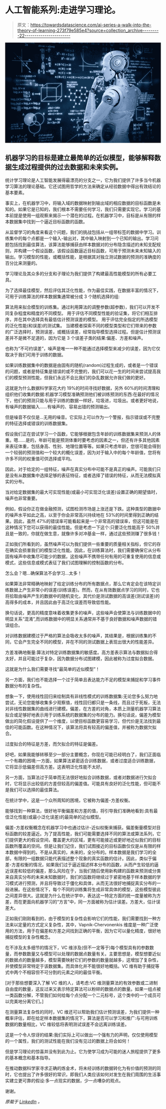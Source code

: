 # 人工智能系列:走进学习理论。

> 原文：<https://towardsdatascience.com/ai-series-a-walk-into-the-theory-of-learning-273f79e585e4?source=collection_archive---------22----------------------->

![](img/2a4aa27670a19b119d131995c0b8511c.png)

## 机器学习的目标是建立最简单的近似模型，能够解释数据生成过程提供的过去数据和未来实例。

统计学习理论是人工智能发展得最漂亮的分支之一，它为我们提供了许多当今机器学习算法的理论基础。它还试图用哲学的方法来确定从经验数据中得出有效结论的基本要素。

事实上，在机器学习中，将输入域的数据映射到输出域的相应数据的目标函数是未知的。如果它是已知的，我们根本不需要任何学习，我们只需要实现它。学习的基本前提是使用一组观察来揭示一个潜在的过程。在机器学习中，目标是从有限的样本数据集中找到一个逼近目标函数的函数。

从监督学习的角度来看这个问题，我们的挑战包括从一组带标签的数据中学习。训练集中的每个点都是一个输入-输出对，其中输入映射到一个已知的输出。学习问题包括找到最佳算法，该算法能够捕获由样本数据对的分布隐含描述的未知支配规则，并构建一个假设函数，该假设函数逼近目标函数，可用于预测未来未知输入的输出。学习模型的性能，或概括性能，是根据其对独立测试数据的预测的准确度的百分比来测量的。

学习理论及其众多的分支和子理论为我们提供了构建最高性能模型的所有必要工具。

为了选择最佳模型，然后评估其泛化性能，作为最佳实践，在数据丰富的情况下，可用于训练算法的样本数据集通常被分成 3 个随机选择的组:

算法用来拟合模型的训练集。通过利用算法的调整参数(超参数)，我们可以开发不同复杂程度和精度的不同模型。
用于评估不同模型性能的验证集，将它们相互排序，并在其中选择具有最低估计预测误差的模型。
用于评估完全指定的所选模型的泛化性能(和误差)的测试集。
当建模者探索不同的模型类型和它们带来的参数的广泛选择时，预测误差，或概括误差，经常指导模型选择过程。但是估计预测误差并不是微不足道的，因为它是 3 个误差子类的结果:偏差、方差和噪声。

也称为“不可约误差”，噪声是唯一一种不能通过选择模型来减少的误差，因为它仅取决于我们可用于训练的数据。

如果训练数据集中的数据是由固有的随机(random)过程生成的，或者是一个错误的问题，或者是特征集是错误的或不完整的，我们可以花一生的时间来尝试提高我们的模型预测性能，但我们永远不会比我们的杂乱数据允许我们做的更好。

这就是为什么数据科学家花大约 19%的时间寻找好数据，另外 60%的时间清理和组织他们收集的数据:机器学习模型准确预测他们被训练预测的东西:在最好的情况下，他们的预测只能与用于训练的数据一样好。垃圾进，垃圾出。或者更好地说，有噪声的数据输入……有噪声的、容易出错的预测输出。

但是噪音不仅仅是…无用的噪音。它实际上可以作为一个警报，指示错误或不完整的特征选择或错误的训练数据集。

假设我们正在尝试学习一个函数，它能够根据包含年龄的训练数据集来预测人的体重。嗯……是的，年龄可能是预测体重时要考虑的因素之一，但还有许多其他因素来表征体重，包括身高、性别、地理位置等等。如果只考虑年龄，您很可能会得到一个较弱的预测值和一个较大的概化误差，因为对于输入中的每个年龄值，您将有许多不同的权重值可供选择或平均。

因此，对于给定的一组特征，噪声在真实分布中可能不是真正的噪声。可能我们只是没有从数据集中选择足够的表征特征，或者选择了错误的特征，从而无法模拟真实的分布。

当对给定数据集的最大可实现性能(或最小可实现泛化误差)设置正确的期望值时，噪声也非常重要。

例如，假设你正在做金融预测，试图检测市场是上涨还是下跌。这种类型的数据中的噪声水平如此之高，以至于你会非常高兴持续地在 53%的时间里得到正确的结果。因此，虽然 47%的错误率可能看起来是一个非常高的错误率，但这可能是在这种情况下您可以获得的最佳性能。但是考虑一下这个:只要泛化性能高于 50%并且是一致的，你就在做生意，就像许多对冲基金一样，通过这些预测赚了很多钱！

正如我们所看到的，虽然噪声可以为我们提供一些重要的质量相关指标，但它的存在确实会损害我们的模型泛化性能。因此，在训练算法时，我们需要确保它从分布固有噪声中收集尽可能少的数据，这些噪声不携带任何有用的可重复使用的信息或模式，这些信息或模式表征了我们试图理解的控制函数的分布。

怎么会？嗯…确保算法不会学习…太多！

如果算法非常精确地映射了给定训练分布的所有数据点，那么它肯定会在该特定训练数据上产生非常小的误差(训练误差)。然而，在从有效数据点学习的同时，它也将拾取由噪声产生的数据中的随机变化，其代价是测试数据的高误差(测试误差)的高得多的成本，并且因此由于高泛化误差而导致低性能。

换句话说，更高的精度意味着收集更多的噪声，这些噪声会使算法与训练数据中的明显关系“混淆”,而训练数据中的明显关系通常并不基于良好数据和噪声数据的错误组合。

对训练数据建模过于严格的算法会吸收太多的噪声，其结果是，根据训练集的不同，它会产生完全不同的模型，并在不同的测试数据上表现出很大的性能差异。

方差准确地衡量:算法对特定训练数据集的敏感度。高方差表示算法与数据拟合得太好，并且可能过于复杂，因为数据分布试图建模，因此被称为过度拟合数据。

这就是为什么我们需要寻找“最简单的近似模型”！

另一方面，我们也不能选择一个过于简单且表达能力不足的模型来捕捉和学习事件数据分布的复杂性。

想象一下，使用线性回归来绘制具有非线性模式的训练数据集:无论您多么努力地尝试，无论您能够收集多少观察值，线性回归都只是一条线，而且过于死板，无法对非线性数据集的曲线进行建模。偏差，在方差的对角，本质上测量机器学习算法拟合或足够好地表示用于训练系统的数据集的分布的能力。换句话说，偏差为模型做出的简化假设提供了一个维度，以使目标函数更容易学习，但代价是无法找到最佳的可能函数。在这种情况下，该算法将具有较高的偏差值，并被称为数据欠拟合。

过度拟合的特征是方差，而欠拟合的特征是偏差。

好吧，如果我能够转移至少一部分主要概念，你现在可能已经明白了，我们正面临一个有趣的困境:一方面，如果算法紧密适合训练数据，或者过度适合训练数据，它将显示低偏差但高方差。这表明泛化性能不太好。

另一方面，当算法过于简单而无法很好地拟合训练数据，或者对数据进行欠拟合时，它将显示出较低的方差但较高的偏差值。可能具有良好的泛化性能，但可能不是我们可以选择的最佳算法。

在统计学中，这是一个众所周知的困境，它被称为偏差-方差权衡。

能够找到一种算法，很好地平衡偏差和方差的值，将引导我们准确地看到:具有最佳泛化性能(或最小泛化误差)的最简单的近似模型。

偏差-方差权衡概念在机器学习中也通过估计-近似权衡来捕获。偏差衡量模型对目标函数的较差逼近。为了提高性能，我们可能需要选择不同的算法或算法系列，它们提供更大的假设空间，覆盖更大的区域，更有可能接近或更好地近似我们的目标函数所覆盖的空间。但是让我们记住，我们试图接近的目标函数仅仅是从有限的样本数据中得到的。不是从真实的，未来的，全分布的。样本数据是我们学习的全部，有限的一组数据只能代表描述整个现象的真实函数的估计。因此，类似于偏差-方差权衡的情况，如果我们过于逼近描述样本分布的函数，从而产生较低的逼近误差和较低的偏差，那么风险在于，当我们随后使用新构建的函数来预测或分类来自真实分布的未来未知数据时，我们的函数将继续过于紧密地基于样本数据的学习模式进行预测，并且将导致过于僵化和具体，从而无法很好地捕捉真实分布的一般进展。在这些情况下，每个不同的训练集将生成非常具体的模型，这些模型彼此之间差异很大。这就是为什么在统计学中，表达这一特定方面的统一度量被称为方差，而在更面向机器学习的“方言”中，同一方面被称为估计误差。方差大，估计误差大。

正如我们刚刚看到的，由于模型的复杂性会影响它们的性能，我们需要找到一种方法来以定量的方式定义复杂性，其中，Vapnik-Chervonenkis 维度是一种广泛使用的方法，用于在偏差和方差之间找到正确的平衡，因为它可以量化精度，很好地捕捉模型的复杂性概念。

在不涉及太多细节的情况下，VC 维涉及(但不一定等于)每个模型具有的参数数量，而参数数量又与模型可以处理的数据点数量有关。主要思想是，模型想要近似的数据点的数量越多，模型需要映射它们的参数的数量就越多，这增加了复杂性，并使模型非常特定于该数据集。而具体化并不能很好地概括。VC 维有助于捕捉等式中两个不相容但不可分割的元素之间的最佳平衡。

[对于那些想要深入了解 VC 维的人，请考虑:VC 维测量算法的有效参数或二进制自由度的数量，这反过来又表示特定算法可以粉碎的数据点的数量。如果一组点被一类函数分解，不管我们如何给每个点分配一个二元标号，这个类中的一个成员可以完美地分离它们。]

在测量算法复杂性的同时，VC 维还可以帮助我们估计预测误差，为我们提供一种概率评估，即在给定样本数据集的情况下，算法是否可以学习和推广:与可用训练数据的数量相比，VC 维较低将表明测试误差不会远离训练误差。

这是一个令人惊讶的结果:我们实际上可以做出一个强有力的声明，仅仅使用模型的一个属性，我们的测试性能在我们没有见过的数据上将会如何！

但是学习理论的惊喜并没有到此为止。它为使学习成为可能的迷人旅程提供了更多的基本概念和基本指导。

在推动数据科学家寻求正确的炼金术，将未经训练的数据转化为有价值的预测的同时，它也提出了许多很好的常识，即我们人类应该如何对发生在我们周围的生活事实建立更可靠的假设:多一点现实的数据，少一点嘈杂的观点。

谢谢。

*原载于* [*LinkedIn*](https://www.linkedin.com/pulse/ai-series-walk-theory-learning-michele-vaccaro/) *。*